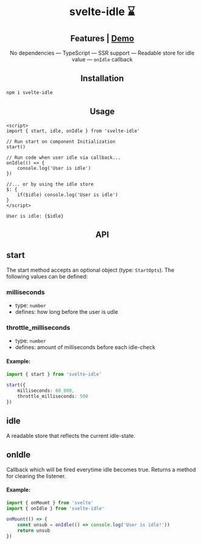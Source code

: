 <h1 align="center">
svelte-idle ⌛
</h1>

<h2 align="center">
Features | <a href="https://svelte.dev/repl/005264a7de2446728aee059bb6fcbc46?version=3.46.4">Demo</a>
</h2>

<p align="center">
    No dependencies &mdash; TypeScript &mdash; SSR support &mdash; Readable store for idle value &mdash; <code>onIdle</code> callback
</p>

<h2 align="center">
Installation
</h2>

```bash
npm i svelte-idle
```

<h2 align="center">
Usage
</h2>

```svelte
<script>
import { start, idle, onIdle } from 'svelte-idle'

// Run start on component Initialization
start()

// Run code when user idle via callback...
onIdle(() => {
    console.log('User is idle')
})

//... or by using the idle store
$: {
    if($idle) console.log('User is idle')
}
</script>

User is idle: {$idle}
```

<h2 align="center">
API
</h2>

## start
The start method accepts an optional object (type: `StartOpts`). The following values can be defined:

### milliseconds
- type: `number`
- defines: how long before the user is udle

### throttle_milliseconds
- type: `number`
- defines: amount of milliseconds before each idle-check


#### Example:
```ts
import { start } from 'svelte-idle'

start({
    milliseconds: 60_000,
    throttle_milliseconds: 500
})
```

## idle
A readable store that reflects the current idle-state.

## onIdle
Callback which will be fired everytime idle becomes true. Returns a method for clearing the listener.

#### Example:
```ts
import { onMoumt } from 'svelte'
import { onIdle } from 'svelte-idle'

onMount(() => {
    const unsub = onIdle(() => console.log('User is idle!'))
    return unsub
})
```
